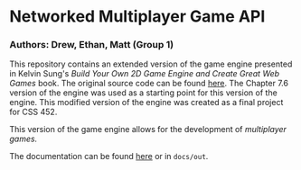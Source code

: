 # Networked Multiplayer Game API
### Authors: Drew, Ethan, Matt (Group 1)

This repository contains an extended version of the game engine presented in Kelvin Sung's *Build Your Own 2D Game Engine and Create Great Web Games* book. The original source code can be found [here](https://github.com/Apress/build-your-own-2d-game-engine-2e). The Chapter 7.6 version of the engine was used as a starting point for this version of the engine. This modified version of the engine was created as a final project for CSS 452.

This version of the game engine allows for the development of *multiplayer games.*

The documentation can be found [here](https://students.washington.edu/mattheso/css452-project/) or in `docs/out`.
